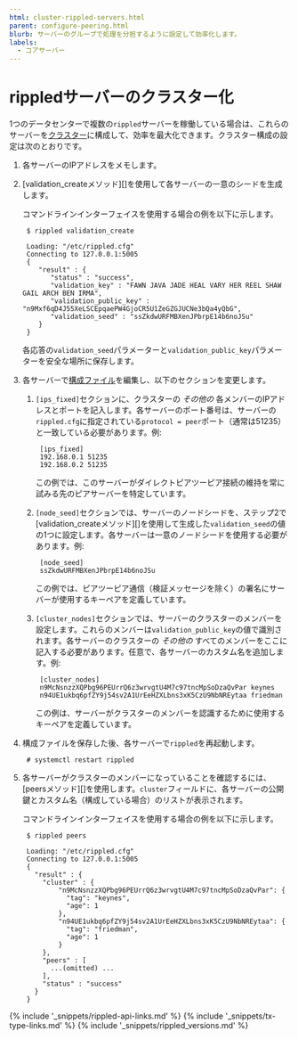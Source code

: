 ```yaml
---
html: cluster-rippled-servers.html
parent: configure-peering.html
blurb: サーバーのグループで処理を分担するように設定して効率化します。
labels:
  - コアサーバー
---
```

# rippledサーバーのクラスター化

1つのデータセンターで複数の`rippled`サーバーを稼働している場合は、これらのサーバーを[クラスター](clustering.html)に構成して、効率を最大化できます。クラスター構成の設定は次のとおりです。

1. 各サーバーのIPアドレスをメモします。

2. [validation_createメソッド][]を使用して各サーバーの一意のシードを生成します。

    コマンドラインインターフェイスを使用する場合の例を以下に示します。

        $ rippled validation_create

        Loading: "/etc/rippled.cfg"
        Connecting to 127.0.0.1:5005
        {
           "result" : {
              "status" : "success",
              "validation_key" : "FAWN JAVA JADE HEAL VARY HER REEL SHAW GAIL ARCH BEN IRMA",
              "validation_public_key" : "n9Mxf6qD4J55XeLSCEpqaePW4GjoCR5U1ZeGZGJUCNe3bQa4yQbG",
              "validation_seed" : "ssZkdwURFMBXenJPbrpE14b6noJSu"
           }
        }

    各応答の`validation_seed`パラメーターと`validation_public_key`パラメーターを安全な場所に保存します。

3. 各サーバーで[構成ファイル](https://github.com/ripple/rippled/blob/master/cfg/rippled-example.cfg)を編集し、以下のセクションを変更します。

    1. `[ips_fixed]`セクションに、クラスターの _その他の_ 各メンバーのIPアドレスとポートを記入します。各サーバーのポート番号は、サーバーの `rippled.cfg`に指定されている`protocol = peer`ポート（通常は51235）と一致している必要があります。例:

            [ips_fixed]
            192.168.0.1 51235
            192.168.0.2 51235

        この例では、このサーバーがダイレクトピアツーピア接続の維持を常に試みる先のピアサーバーを特定しています。

    2. `[node_seed]`セクションでは、サーバーのノードシードを、ステップ2で[validation_createメソッド][]を使用して生成した`validation_seed`の値の1つに設定します。各サーバーは一意のノードシードを使用する必要があります。例:

            [node_seed]
            ssZkdwURFMBXenJPbrpE14b6noJSu

        この例では、ピアツーピア通信（検証メッセージを除く）の署名にサーバーが使用するキーペアを定義しています。

    3. `[cluster_nodes]`セクションでは、サーバーのクラスターのメンバーを設定します。これらのメンバーは`validation_public_key`の値で識別されます。各サーバーのクラスターの _その他の_ すべてのメンバーをここに記入する必要があります。任意で、各サーバーのカスタム名を追加します。例:

            [cluster_nodes]
            n9McNsnzzXQPbg96PEUrrQ6z3wrvgtU4M7c97tncMpSoDzaQvPar keynes
            n94UE1ukbq6pfZY9j54sv2A1UrEeHZXLbns3xK5CzU9NbNREytaa friedman

        この例は、サーバーがクラスターのメンバーを認識するために使用するキーペアを定義しています。

4. 構成ファイルを保存した後、各サーバーで`rippled`を再起動します。

        # systemctl restart rippled

5. 各サーバーがクラスターのメンバーになっていることを確認するには、[peersメソッド][]を使用します。`cluster`フィールドに、各サーバーの公開鍵とカスタム名（構成している場合）のリストが表示されます。

    コマンドラインインターフェイスを使用する場合の例を以下に示します。

        $ rippled peers

        Loading: "/etc/rippled.cfg"
        Connecting to 127.0.0.1:5005
        {
          "result" : {
            "cluster" : {
                "n9McNsnzzXQPbg96PEUrrQ6z3wrvgtU4M7c97tncMpSoDzaQvPar": {
                  "tag": "keynes",
                  "age": 1
                },
                "n94UE1ukbq6pfZY9j54sv2A1UrEeHZXLbns3xK5CzU9NbNREytaa": {
                  "tag": "friedman",
                  "age": 1
                }
            },
            "peers" : [
              ...(omitted) ...
            ],
            "status" : "success"
          }
        }



<!--{# common link defs #}-->
{% include '_snippets/rippled-api-links.md' %}
{% include '_snippets/tx-type-links.md' %}
{% include '_snippets/rippled_versions.md' %}
